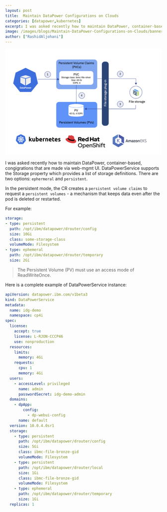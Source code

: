 ```yaml
---
layout: post
title:  Maintain DataPower Configurations on Clouds
categories: [datapower,kubernetes]
excerpt: I was asked recently how to maintain DataPower, container-based, congigrations that are made via web-mgmt UI.
image: /images/blogs/Maintain-DataPower-Configurations-on-Clouds/banner.png
author: ["RashidAljohani"]
---
```



![](/images/blogs/Maintain-DataPower-Configurations-on-Clouds/banner.png)


I was asked recently how to maintain DataPower, container-based, congigrations that are made via web-mgmt UI. DataPowerService supports the Storage property which provides a list of storage definitions. There are two options: `ephermeral` and `persistent`.

In the persistent mode, the CR creates a `persistent volume claims` to request a `persistent volumes` - a mechanism that keeps data even after the pod is deleted or restarted.

For example:

```yaml
storage:
- type: persistent
  path: /opt/ibm/datapower/drouter/config
  size: 10Gi
  class: some-storage-class
  volumeMode: Filesystem
- type: ephemeral
  path: /opt/ibm/datapower/drouter/temporary
  size: 2Gi
```

> The Persistent Volume (PV) must use an access mode of ReadWriteOnce.


Here is a complete example of DataPowerService instance:

```yaml
apiVersion: datapower.ibm.com/v1beta3
kind: DataPowerService
metadata:
  name: idg-demo
  namespace: cp4i
spec:
  license:
    accept: true
    license: L-RJON-CCCP46
    use: nonproduction
  resources:
    limits:
      memory: 4Gi
    requests:
      cpu: 1
      memory: 4Gi
  users:
    - accessLevel: privileged
      name: admin
      passwordSecret: idg-demo-admin
  domains:
    - dpApp:
        config:
          - dp-webui-config
      name: default
  version: 10.0.4.0sr1
  storage:
    - type: persistent
      path: /opt/ibm/datapower/drouter/config
      size: 5Gi
      class: ibmc-file-bronze-gid
      volumeMode: Filesystem
    - type: persistent
      path: /opt/ibm/datapower/drouter/local
      size: 1Gi
      class: ibmc-file-bronze-gid
      volumeMode: Filesystem
    - type: ephemeral
      path: /opt/ibm/datapower/drouter/temporary
      size: 1Gi
  replicas: 1
  ```